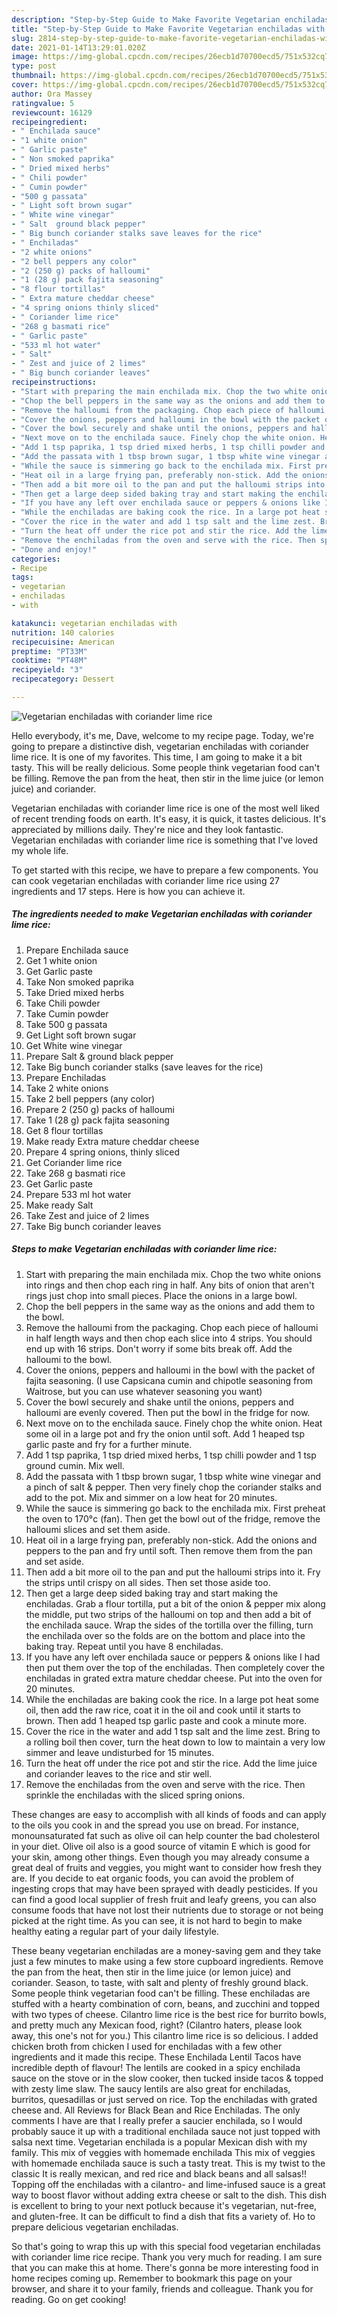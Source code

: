 ```yaml
---
description: "Step-by-Step Guide to Make Favorite Vegetarian enchiladas with coriander lime rice"
title: "Step-by-Step Guide to Make Favorite Vegetarian enchiladas with coriander lime rice"
slug: 2814-step-by-step-guide-to-make-favorite-vegetarian-enchiladas-with-coriander-lime-rice
date: 2021-01-14T13:29:01.020Z
image: https://img-global.cpcdn.com/recipes/26ecb1d70700ecd5/751x532cq70/vegetarian-enchiladas-with-coriander-lime-rice-recipe-main-photo.jpg
type: post
thumbnail: https://img-global.cpcdn.com/recipes/26ecb1d70700ecd5/751x532cq70/vegetarian-enchiladas-with-coriander-lime-rice-recipe-main-photo.jpg
cover: https://img-global.cpcdn.com/recipes/26ecb1d70700ecd5/751x532cq70/vegetarian-enchiladas-with-coriander-lime-rice-recipe-main-photo.jpg
author: Ora Massey
ratingvalue: 5
reviewcount: 16129
recipeingredient:
- " Enchilada sauce"
- "1 white onion"
- " Garlic paste"
- " Non smoked paprika"
- " Dried mixed herbs"
- " Chili powder"
- " Cumin powder"
- "500 g passata"
- " Light soft brown sugar"
- " White wine vinegar"
- " Salt  ground black pepper"
- " Big bunch coriander stalks save leaves for the rice"
- " Enchiladas"
- "2 white onions"
- "2 bell peppers any color"
- "2 (250 g) packs of halloumi"
- "1 (28 g) pack fajita seasoning"
- "8 flour tortillas"
- " Extra mature cheddar cheese"
- "4 spring onions thinly sliced"
- " Coriander lime rice"
- "268 g basmati rice"
- " Garlic paste"
- "533 ml hot water"
- " Salt"
- " Zest and juice of 2 limes"
- " Big bunch coriander leaves"
recipeinstructions:
- "Start with preparing the main enchilada mix. Chop the two white onions into rings and then chop each ring in half. Any bits of onion that aren\'t rings just chop into small pieces. Place the onions in a large bowl."
- "Chop the bell peppers in the same way as the onions and add them to the bowl."
- "Remove the halloumi from the packaging. Chop each piece of halloumi in half length ways and then chop each slice into 4 strips. You should end up with 16 strips. Don\'t worry if some bits break off. Add the halloumi to the bowl."
- "Cover the onions, peppers and halloumi in the bowl with the packet of fajita seasoning. (I use Capsicana cumin and chipotle seasoning from Waitrose, but you can use whatever seasoning you want)"
- "Cover the bowl securely and shake until the onions, peppers and halloumi are evenly covered. Then put the bowl in the fridge for now."
- "Next move on to the enchilada sauce. Finely chop the white onion. Heat some oil in a large pot and fry the onion until soft. Add 1 heaped tsp garlic paste and fry for a further minute."
- "Add 1 tsp paprika, 1 tsp dried mixed herbs, 1 tsp chilli powder and 1 tsp ground cumin. Mix well."
- "Add the passata with 1 tbsp brown sugar, 1 tbsp white wine vinegar and a pinch of salt & pepper. Then very finely chop the coriander stalks and add to the pot. Mix and simmer on a low heat for 20 minutes."
- "While the sauce is simmering go back to the enchilada mix. First preheat the oven to 170°c (fan). Then get the bowl out of the fridge, remove the halloumi slices and set them aside."
- "Heat oil in a large frying pan, preferably non-stick. Add the onions and peppers to the pan and fry until soft. Then remove them from the pan and set aside."
- "Then add a bit more oil to the pan and put the halloumi strips into it. Fry the strips until crispy on all sides. Then set those aside too."
- "Then get a large deep sided baking tray and start making the enchiladas. Grab a flour tortilla, put a bit of the onion & pepper mix along the middle, put two strips of the halloumi on top and then add a bit of the enchilada sauce. Wrap the sides of the tortilla over the filling, turn the enchilada over so the folds are on the bottom and place into the baking tray. Repeat until you have 8 enchiladas."
- "If you have any left over enchilada sauce or peppers & onions like I had then put them over the top of the enchiladas. Then completely cover the enchiladas in grated extra mature cheddar cheese. Put into the oven for 20 minutes."
- "While the enchiladas are baking cook the rice. In a large pot heat some oil, then add the raw rice, coat it in the oil and cook until it starts to brown. Then add 1 heaped tsp garlic paste and cook a minute more."
- "Cover the rice in the water and add 1 tsp salt and the lime zest. Bring to a rolling boil then cover, turn the heat down to low to maintain a very low simmer and leave undisturbed for 15 minutes."
- "Turn the heat off under the rice pot and stir the rice. Add the lime juice and coriander leaves to the rice and stir well."
- "Remove the enchiladas from the oven and serve with the rice. Then sprinkle the enchiladas with the sliced spring onions."
- "Done and enjoy!"
categories:
- Recipe
tags:
- vegetarian
- enchiladas
- with

katakunci: vegetarian enchiladas with 
nutrition: 140 calories
recipecuisine: American
preptime: "PT33M"
cooktime: "PT48M"
recipeyield: "3"
recipecategory: Dessert

---
```



![Vegetarian enchiladas with coriander lime rice](https://img-global.cpcdn.com/recipes/26ecb1d70700ecd5/751x532cq70/vegetarian-enchiladas-with-coriander-lime-rice-recipe-main-photo.jpg)

Hello everybody, it's me, Dave, welcome to my recipe page. Today, we're going to prepare a distinctive dish, vegetarian enchiladas with coriander lime rice. It is one of my favorites. This time, I am going to make it a bit tasty. This will be really delicious.
Some people think vegetarian food can\'t be filling. Remove the pan from the heat, then stir in the lime juice (or lemon juice) and coriander. 

Vegetarian enchiladas with coriander lime rice is one of the most well liked of recent trending foods on earth. It's easy, it is quick, it tastes delicious. It's appreciated by millions daily. They're nice and they look fantastic. Vegetarian enchiladas with coriander lime rice is something that I've loved my whole life.


To get started with this recipe, we have to prepare a few components. You can cook vegetarian enchiladas with coriander lime rice using 27 ingredients and 17 steps. Here is how you can achieve it.

<!--inarticleads1-->

##### The ingredients needed to make Vegetarian enchiladas with coriander lime rice:

1. Prepare  Enchilada sauce
1. Get 1 white onion
1. Get  Garlic paste
1. Take  Non smoked paprika
1. Take  Dried mixed herbs
1. Take  Chili powder
1. Take  Cumin powder
1. Take 500 g passata
1. Get  Light soft brown sugar
1. Get  White wine vinegar
1. Prepare  Salt & ground black pepper
1. Take  Big bunch coriander stalks (save leaves for the rice)
1. Prepare  Enchiladas
1. Take 2 white onions
1. Take 2 bell peppers (any color)
1. Prepare 2 (250 g) packs of halloumi
1. Take 1 (28 g) pack fajita seasoning
1. Get 8 flour tortillas
1. Make ready  Extra mature cheddar cheese
1. Prepare 4 spring onions, thinly sliced
1. Get  Coriander lime rice
1. Take 268 g basmati rice
1. Get  Garlic paste
1. Prepare 533 ml hot water
1. Make ready  Salt
1. Take  Zest and juice of 2 limes
1. Take  Big bunch coriander leaves


<!--inarticleads2-->

##### Steps to make Vegetarian enchiladas with coriander lime rice:

1. Start with preparing the main enchilada mix. Chop the two white onions into rings and then chop each ring in half. Any bits of onion that aren\'t rings just chop into small pieces. Place the onions in a large bowl.
1. Chop the bell peppers in the same way as the onions and add them to the bowl.
1. Remove the halloumi from the packaging. Chop each piece of halloumi in half length ways and then chop each slice into 4 strips. You should end up with 16 strips. Don\'t worry if some bits break off. Add the halloumi to the bowl.
1. Cover the onions, peppers and halloumi in the bowl with the packet of fajita seasoning. (I use Capsicana cumin and chipotle seasoning from Waitrose, but you can use whatever seasoning you want)
1. Cover the bowl securely and shake until the onions, peppers and halloumi are evenly covered. Then put the bowl in the fridge for now.
1. Next move on to the enchilada sauce. Finely chop the white onion. Heat some oil in a large pot and fry the onion until soft. Add 1 heaped tsp garlic paste and fry for a further minute.
1. Add 1 tsp paprika, 1 tsp dried mixed herbs, 1 tsp chilli powder and 1 tsp ground cumin. Mix well.
1. Add the passata with 1 tbsp brown sugar, 1 tbsp white wine vinegar and a pinch of salt & pepper. Then very finely chop the coriander stalks and add to the pot. Mix and simmer on a low heat for 20 minutes.
1. While the sauce is simmering go back to the enchilada mix. First preheat the oven to 170°c (fan). Then get the bowl out of the fridge, remove the halloumi slices and set them aside.
1. Heat oil in a large frying pan, preferably non-stick. Add the onions and peppers to the pan and fry until soft. Then remove them from the pan and set aside.
1. Then add a bit more oil to the pan and put the halloumi strips into it. Fry the strips until crispy on all sides. Then set those aside too.
1. Then get a large deep sided baking tray and start making the enchiladas. Grab a flour tortilla, put a bit of the onion & pepper mix along the middle, put two strips of the halloumi on top and then add a bit of the enchilada sauce. Wrap the sides of the tortilla over the filling, turn the enchilada over so the folds are on the bottom and place into the baking tray. Repeat until you have 8 enchiladas.
1. If you have any left over enchilada sauce or peppers & onions like I had then put them over the top of the enchiladas. Then completely cover the enchiladas in grated extra mature cheddar cheese. Put into the oven for 20 minutes.
1. While the enchiladas are baking cook the rice. In a large pot heat some oil, then add the raw rice, coat it in the oil and cook until it starts to brown. Then add 1 heaped tsp garlic paste and cook a minute more.
1. Cover the rice in the water and add 1 tsp salt and the lime zest. Bring to a rolling boil then cover, turn the heat down to low to maintain a very low simmer and leave undisturbed for 15 minutes.
1. Turn the heat off under the rice pot and stir the rice. Add the lime juice and coriander leaves to the rice and stir well.
1. Remove the enchiladas from the oven and serve with the rice. Then sprinkle the enchiladas with the sliced spring onions.



These changes are easy to accomplish with all kinds of foods and can apply to the oils you cook in and the spread you use on bread. For instance, monounsaturated fat such as olive oil can help counter the bad cholesterol in your diet. Olive oil also is a good source of vitamin E which is good for your skin, among other things.  Even though you may already consume a great deal of fruits and veggies, you might want to consider how fresh they are. If you decide to eat organic foods, you can avoid the problem of ingesting crops that may have been sprayed with deadly pesticides. If you can find a good local supplier of fresh fruit and leafy greens, you can also consume foods that have not lost their nutrients due to storage or not being picked at the right time. As you can see, it is not hard to begin to make healthy eating a regular part of your daily lifestyle.

These beany vegetarian enchiladas are a money-saving gem and they take just a few minutes to make using a few store cupboard ingredients. Remove the pan from the heat, then stir in the lime juice (or lemon juice) and coriander. Season, to taste, with salt and plenty of freshly ground black. Some people think vegetarian food can\'t be filling. These enchiladas are stuffed with a hearty combination of corn, beans, and zucchini and topped with two types of cheese. Cilantro lime rice is the best rice for burrito bowls, and pretty much any Mexican food, right? (Cilantro haters, please look away, this one\'s not for you.) This cilantro lime rice is so delicious. I added chicken broth from chicken I used for enchiladas with a few other ingredients and it made this recipe. These Enchilada Lentil Tacos have incredible depth of flavour! The lentils are cooked in a spicy enchilada sauce on the stove or in the slow cooker, then tucked inside tacos & topped with zesty lime slaw. The saucy lentils are also great for enchiladas, burritos, quesadillas or just served on rice. Top the enchiladas with grated cheese and. All Reviews for Black Bean and Rice Enchiladas. The only comments I have are that I really prefer a saucier enchilada, so I would probably sauce it up with a traditional enchilada sauce not just topped with salsa next time. Vegetarian enchilada is a popular Mexican dish with my family. This mix of veggies with homemade enchilada This mix of veggies with homemade enchilada sauce is such a tasty treat. This is my twist to the classic It is really mexican, and red rice and black beans and all salsas!! Topping off the enchiladas with a cilantro- and lime-infused sauce is a great way to boost flavor without adding extra cheese or salt to the dish. This dish is excellent to bring to your next potluck because it\'s vegetarian, nut-free, and gluten-free. It can be difficult to find a dish that fits a variety of. Ho to prepare delicious vegetarian enchiladas. 

So that's going to wrap this up with this special food vegetarian enchiladas with coriander lime rice recipe. Thank you very much for reading. I am sure that you can make this at home. There's gonna be more interesting food in home recipes coming up. Remember to bookmark this page on your browser, and share it to your family, friends and colleague. Thank you for reading. Go on get cooking!
